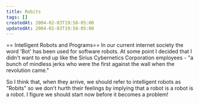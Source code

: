 ```yaml
---
title: Robits
tags: []
createdAt: 2004-02-03T19:58-05:00
updatedAt: 2004-02-03T19:58-05:00
---
```


== Intelligent Robots and Programs==
In our current internet society the word 'Bot' has been used for software robots. At some point I decided that I didn't want to end up like the Sirius Cybernetics Corporation employees - "a bunch of mindless jerks who were the first against the wall when the revolution came."

So I think that, when they arrive, we should refer to intelligent robots as "Robits" so we don't hurth their feelings by implying that a robot is a robot is a robot. I figure we should start now before it becomes a problem!

